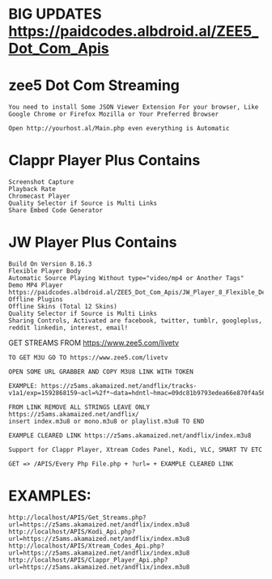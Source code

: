 # BIG UPDATES https://paidcodes.albdroid.al/ZEE5_Dot_Com_Apis

# zee5 Dot Com Streaming

    You need to install Some JSON Viewer Extension For your browser, Like Google Chrome or Firefox Mozilla or Your Preferred Browser

    Open http://yourhost.al/Main.php even everything is Automatic
    
# Clappr Player Plus Contains
    Screenshot Capture
    Playback Rate
    Chromecast Player
    Quality Selector if Source is Multi Links
    Share Embed Code Generator

# JW Player Plus Contains
    Build On Version 8.16.3
    Flexible Player Body
    Automatic Source Playing Without type="video/mp4 or Another Tags"
    Demo MP4 Player https://paidcodes.albdroid.al/ZEE5_Dot_Com_Apis/JW_Player_8_Flexible_Demo
    Offline Plugins
    Offline Skins (Total 12 Skins)
    Quality Selector if Source is Multi Links
    Sharing Controls, Activated are facebook, twitter, tumblr, googleplus, reddit linkedin, interest, email!

GET STREAMS FROM https://www.zee5.com/livetv

    TO GET M3U GO TO https://www.zee5.com/livetv

    OPEN SOME URL GRABBER AND COPY M3U8 LINK WITH TOKEN

    EXAMPLE: https://z5ams.akamaized.net/andflix/tracks-v1a1/exp=1592868159~acl=%2f*~data=hdntl~hmac=09dc81b9793edea66e870f4a5653156241c3cdf508f5c52c32a0025edd7b7b5f/mono.m3u8

    FROM LINK REMOVE ALL STRINGS LEAVE ONLY https://z5ams.akamaized.net/andflix/
    insert index.m3u8 or mono.m3u8 or playlist.m3u8 TO END

    EXAMPLE CLEARED LINK https://z5ams.akamaized.net/andflix/index.m3u8

    Support for Clappr Player, Xtream Codes Panel, Kodi, VLC, SMART TV ETC

    GET => /APIS/Every Php File.php + ?url= + EXAMPLE CLEARED LINK

# EXAMPLES:
	http://localhost/APIS/Get_Streams.php?url=https://z5ams.akamaized.net/andflix/index.m3u8
	http://localhost/APIS/Kodi_Api.php?url=https://z5ams.akamaized.net/andflix/index.m3u8
	http://localhost/APIS/Xtream_Codes_Api.php?url=https://z5ams.akamaized.net/andflix/index.m3u8
	http://localhost/APIS/Clappr_Player_Api.php?url=https://z5ams.akamaized.net/andflix/index.m3u8

